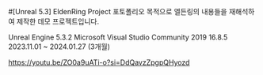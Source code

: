 #[Unreal 5.3] EldenRing Project
포토폴리오 목적으로 엘든링의 내용들을 재해석하여 제작한 데모 프로젝트입니다. 

Unreal Engine 5.3.2
Microsoft Visual Studio Community 2019 16.8.5
2023.11.01 ~ 2024.01.27 (3개월)

https://youtu.be/ZO0a9uATi-o?si=DdQavzZpgpQHyozd
